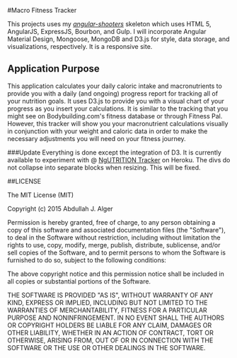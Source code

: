 #Macro Fitness Tracker

This projects uses my [*angular-shooters*](https://github.com/AbdullahAlger/angular-shooters) skeleton which uses HTML 5, AngularJS, ExpressJS, Bourbon, and Gulp. I will incorporate Angular Material Design, Mongoose, MongoDB and D3.js for style, data storage, and visualizations, respectively. It is a responsive site. 

## Application Purpose

This application calculates your daily caloric intake and macronutrients to provide you with a daily (and ongoing) progress report for tracking all of your nutrition goals. It uses D3.js to provide you with a visual chart of your progress as you insert your calculations. It is similar to the tracking that you might see on Bodybuilding.com's fitness database or through Fitness Pal. However, this tracker will show you your macronutrient calculations visually in conjunction with your weight and caloric data in order to make the necessary adjustments you will need on your fitness journey.

###Update
Everything is done except the integration of D3. It is currently available to experiment with @ [NgUTRITION Tracker](https://ancient-oasis-6900.herokuapp.com/) on Heroku. The divs do not collapse into separate blocks when resizing. This will be fixed.  

##LICENSE

The MIT License (MIT)

Copyright (c) 2015 Abdullah J. Alger

Permission is hereby granted, free of charge, to any person obtaining a copy
of this software and associated documentation files (the "Software"), to deal
in the Software without restriction, including without limitation the rights
to use, copy, modify, merge, publish, distribute, sublicense, and/or sell
copies of the Software, and to permit persons to whom the Software is
furnished to do so, subject to the following conditions:

The above copyright notice and this permission notice shall be included in all
copies or substantial portions of the Software.

THE SOFTWARE IS PROVIDED "AS IS", WITHOUT WARRANTY OF ANY KIND, EXPRESS OR
IMPLIED, INCLUDING BUT NOT LIMITED TO THE WARRANTIES OF MERCHANTABILITY,
FITNESS FOR A PARTICULAR PURPOSE AND NONINFRINGEMENT. IN NO EVENT SHALL THE
AUTHORS OR COPYRIGHT HOLDERS BE LIABLE FOR ANY CLAIM, DAMAGES OR OTHER
LIABILITY, WHETHER IN AN ACTION OF CONTRACT, TORT OR OTHERWISE, ARISING FROM,
OUT OF OR IN CONNECTION WITH THE SOFTWARE OR THE USE OR OTHER DEALINGS IN THE
SOFTWARE.
